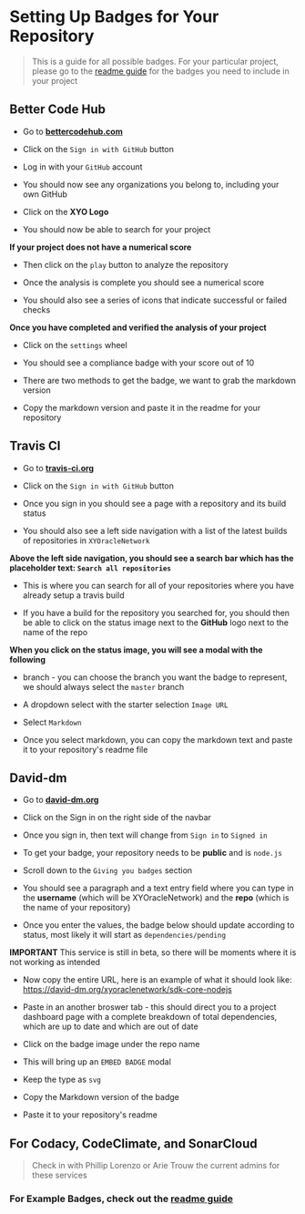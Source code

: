 # Setting Up Badges for Your Repository

> This is a guide for all possible badges. For your particular project, please go to the [readme guide](readme-guide) for the badges you need to include in your project

## Better Code Hub

  - Go to **[bettercodehub.com](https://bettercodehub.com/)**

  - Click on the `Sign in with GitHub` button

  - Log in with your `GitHub` account

  - You should now see any organizations you belong to, including your own GitHub

  - Click on the **XYO Logo**

  - You should now be able to search for your project

**If your project does not have a numerical score**

  - Then click on the `play` button to analyze the repository

  - Once the analysis is complete you should see a numerical score

  - You should also see a series of icons that indicate successful or failed checks

**Once you have completed and verified the analysis of your project**

  - Click on the `settings` wheel

  - You should see a compliance badge with your score out of 10

  - There are two methods to get the badge, we want to grab the markdown version

  - Copy the markdown version and paste it in the readme for your repository

## Travis CI

  - Go to **[travis-ci.org](https://travis-ci.org)**

  - Click on the `Sign in with GitHub` button

  - Once you sign in you should see a page with a repository and its build status

  - You should also see a left side navigation with a list of the latest builds of repositories in `XYOracleNetwork`

**Above the left side navigation, you should see a search bar which has the placeholder text: `Search all repositories`**

  - This is where you can search for all of your repositories where you have already setup a travis build

  - If you have a build for the repository you searched for, you should then be able to click on the status image next to the **GitHub** logo next to the name of the repo

**When you click on the status image, you will see a modal with the following**

  - branch - you can choose the branch you want the badge to represent, we should always select the `master` branch

  - A dropdown select with the starter selection `Image URL`

  - Select `Markdown`

  - Once you select markdown, you can copy the markdown text and paste it to your repository's readme file
  
## David-dm

  - Go to **[david-dm.org](https://david-dm.org/)**

  - Click on the Sign in on the right side of the navbar

  - Once you sign in, then text will change from `Sign in` to `Signed in`

  - To get your badge, your repository needs to be **public** and is `node.js`

  - Scroll down to the `Giving you badges` section

  - You should see a paragraph and a text entry field where you can type in the **username** (which will be XYOracleNetwork) and the **repo** (which is the name of your repository)

  - Once you enter the values, the badge below should update according to status, most likely it will start as `dependencies/pending`

**IMPORTANT** This service is still in beta, so there will be moments where it is not working as intended

  - Now copy the entire URL, here is an example of what it should look like: https://david-dm.org/xyoraclenetwork/sdk-core-nodejs

  - Paste in an another broswer tab - this should direct you to a project dashboard page with a complete breakdown of total dependencies, which are up to date and which are out of date

  - Click on the badge image under the repo name

  - This will bring up an `EMBED BADGE` modal

  - Keep the type as `svg`

  - Copy the Markdown version of the badge

  - Paste it to your repository's readme

## For Codacy, CodeClimate, and SonarCloud

> Check in with Phillip Lorenzo or Arie Trouw the current admins for these services

### For Example Badges, check out the [readme guide](readme-guide)